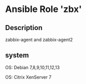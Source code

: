 # Ansible Role 'zbx'
## Description
zabbix-agent and zabbix-agent2

## system
OS: Debian 7,8,9,10,11,12,13

OS: Citrix XenServer 7
